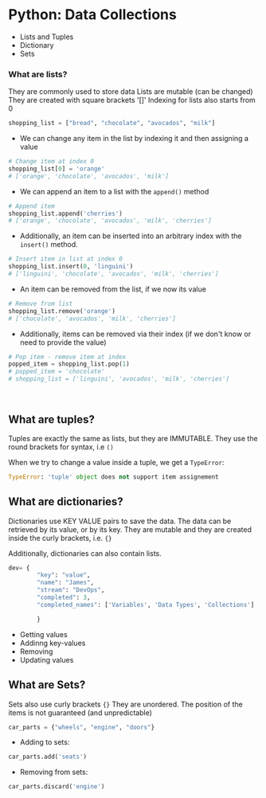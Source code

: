 # Python: Data Collections

- Lists and Tuples
- Dictionary
- Sets


### What are lists?
They are commonly used to store data
Lists are mutable (can be changed)
They are created with square brackets '[]'
Indexing for lists also starts from 0

```python
shopping_list = ["bread", "chocolate", "avocados", "milk"]
```

- We can change any item in the list by indexing it and then assigning a value
```python
# Change item at index 0
shopping_list[0] = 'orange'
# ['orange', 'chocolate', 'avocados', 'milk']
```

- We can append an item to a list with the `append()` method
```python
# Append item
shopping_list.append('cherries')
# ['orange', 'chocolate', 'avocados', 'milk', 'cherries']
```

- Additionally, an item can be inserted into an arbitrary index with the `insert()` method. 
```python
# Insert item in list at index 0
shopping_list.insert(0, 'linguini')
# ['linguini', 'chocolate', 'avocados', 'milk', 'cherries']
```

- An item can be removed from the list, if we now its value
```python
# Remove from list
shopping_list.remove('orange')
# ['chocolate', 'avocados', 'milk', 'cherries']
```

- Additionally, items can be removed via their index (if we don't know or need to provide the value)
```python
# Pop item - remove item at index
popped_item = shopping_list.pop(1)
# popped_item = 'chocolate'
# shopping_list = ['linguini', 'avocados', 'milk', 'cherries']
```

<br>

## What are tuples?
Tuples are exactly the same as lists, but they are IMMUTABLE. 
They use the round brackets for syntax, i.e `()`

When we try to change a value inside a tuple, we get a `TypeError`:
```python
TypeError: 'tuple' object does not support item assignement
```

## What are dictionaries?
Dictionaries use KEY VALUE pairs to save the data.
The data can be retrieved by its value, or by its key.
They are mutable and they are created inside the curly brackets, i.e. `{}`

Additionally, dictionaries can also contain lists.
```python
dev= {
        "key": "value",
        "name": "James",
        "stream": "DevOps",
        "completed": 3,
        "completed_names": ['Variables', 'Data Types', 'Collections']

        }
```
- Getting values
- Addinng key-values
- Removing
- Updating values

## What are Sets?
Sets also use curly brackets `{}`
They are unordered. The position of the items is not guaranteed (and unpredictable)
```python
car_parts = {"wheels", "engine", "doors"}
```

- Adding to sets:
```python
car_parts.add('seats')
```

- Removing from sets:
```python
car_parts.discard('engine')
```
